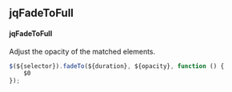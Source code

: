 ## jqFadeToFull
#### jqFadeToFull
Adjust the opacity of the matched elements.
```javascript
$(${selector}).fadeTo(${duration}, ${opacity}, function () {
	$0
});
```